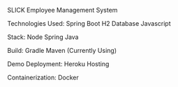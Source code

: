 SLICK Employee Management System

Technologies Used:
Spring Boot
H2 Database
Javascript

Stack:
Node
Spring
Java

Build:
Gradle
Maven (Currently Using)

Demo Deployment:
Heroku Hosting

Containerization:
Docker
